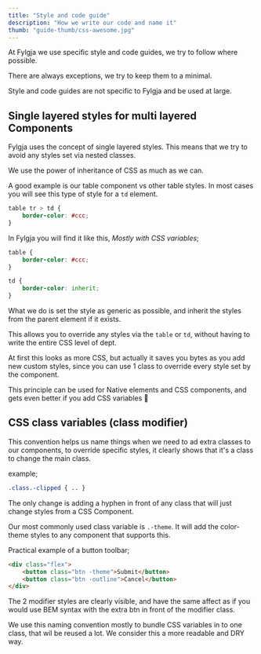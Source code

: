 ```yaml
---
title: "Style and code guide"
description: "How we write our code and name it"
thumb: "guide-thumb/css-awesome.jpg"
---
```


At Fylgja we use specific style and code guides, we try to follow where possible.

There are always exceptions, we try to keep them to a minimal.

Style and code guides are not specific to Fylgja and be used at large.

## Single layered styles for multi layered Components

Fylgja uses the concept of single layered styles.
This means that we try to avoid any styles set via nested classes.

We use the power of inheritance of CSS as much as we can.

A good example is our table component vs other table styles.
In most cases you will see this type of style for a `td` element.

```css
table tr > td {
    border-color: #ccc;
}
```

In Fylgja you will find it like this, _Mostly with CSS variables_;

```css
table {
    border-color: #ccc;
}

td {
    border-color: inherit;
}
```

What we do is set the style as generic as possible,
and inherit the styles from the parent element if it exists.

This allows you to override any styles via the `table` or `td`,
without having to write the entire CSS level of dept.

At first this looks as more CSS,
but actually it saves you bytes as you add new custom styles, 
since you can use 1 class to override every style set by the component.

This principle can be used for Native elements and CSS components,
and gets even better if you add CSS variables 🤗

## CSS class variables (class modifier)

This convention helps us name things when we need to ad extra classes to our components,
to override specific styles,
it clearly shows that it's a class to change the main class.

example;

```css
.class.-clipped { .. }
```

The only change is adding a hyphen in front of any class
that will just change styles from a CSS Component.

Our most commonly used class variable is `.-theme`.
It will add the color-theme styles to any component that supports this.

Practical example of a button toolbar;

```html
<div class="flex">
    <button class="btn -theme">Submit</button>
    <button class="btn -outline">Cancel</button>
</div>
```

The 2 modifier styles are clearly visible, and have the same affect as if you would use BEM syntax
with the extra btn in front of the modifier class.

We use this naming convention mostly to bundle CSS variables in to one class,
that wil be reused a lot. We consider this a more readable and DRY way.
